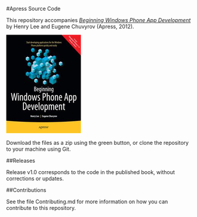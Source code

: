 #Apress Source Code

This repository accompanies [*Beginning Windows Phone App Development*](http://www.apress.com/9781430241348) by Henry Lee and Eugene Chuvyrov (Apress, 2012).

![Cover image](9781430241348.jpg)

Download the files as a zip using the green button, or clone the repository to your machine using Git.

##Releases

Release v1.0 corresponds to the code in the published book, without corrections or updates.

##Contributions

See the file Contributing.md for more information on how you can contribute to this repository.
